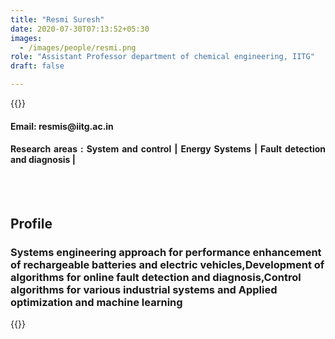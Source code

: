 ```yaml
---
title: "Resmi Suresh"
date: 2020-07-30T07:13:52+05:30
images:
  - /images/people/resmi.png
role: "Assistant Professor department of chemical engineering, IITG"
draft: false

---
```


{{<rawhtml>}} 
<div align="justify">
<h4>Email: resmis@iitg.ac.in</h4>
<h4>Research areas : System and control | Energy Systems | Fault detection and diagnosis |</h4><br>
</div>
<br>
<div>
	<h2>Profile</h2>
	<h3>
		Systems engineering approach for performance enhancement of rechargeable batteries and electric vehicles,Development of algorithms for online fault detection and diagnosis,Control algorithms for various industrial systems and Applied optimization and machine learning
    <br>
</div>

{{</rawhtml>}}
